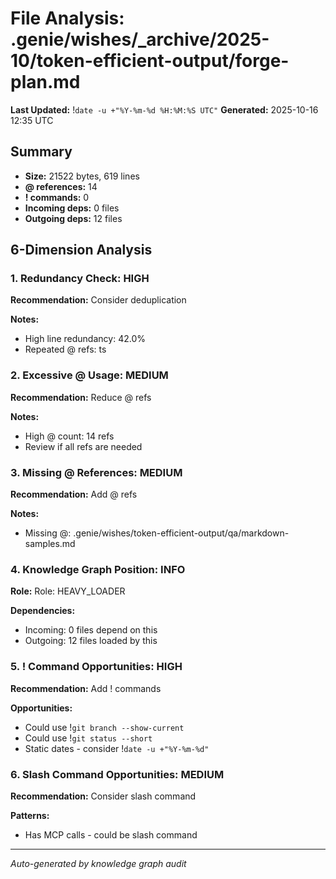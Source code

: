 # File Analysis: .genie/wishes/_archive/2025-10/token-efficient-output/forge-plan.md
**Last Updated:** !`date -u +"%Y-%m-%d %H:%M:%S UTC"`
**Generated:** 2025-10-16 12:35 UTC

## Summary

- **Size:** 21522 bytes, 619 lines
- **@ references:** 14
- **! commands:** 0
- **Incoming deps:** 0 files
- **Outgoing deps:** 12 files

## 6-Dimension Analysis

### 1. Redundancy Check: HIGH

**Recommendation:** Consider deduplication

**Notes:**
- High line redundancy: 42.0%
- Repeated @ refs: ts

### 2. Excessive @ Usage: MEDIUM

**Recommendation:** Reduce @ refs

**Notes:**
- High @ count: 14 refs
- Review if all refs are needed

### 3. Missing @ References: MEDIUM

**Recommendation:** Add @ refs

**Notes:**
- Missing @: .genie/wishes/token-efficient-output/qa/markdown-samples.md

### 4. Knowledge Graph Position: INFO

**Role:** Role: HEAVY_LOADER

**Dependencies:**
- Incoming: 0 files depend on this
- Outgoing: 12 files loaded by this

### 5. ! Command Opportunities: HIGH

**Recommendation:** Add ! commands

**Opportunities:**
- Could use !`git branch --show-current`
- Could use !`git status --short`
- Static dates - consider !`date -u +"%Y-%m-%d"`

### 6. Slash Command Opportunities: MEDIUM

**Recommendation:** Consider slash command

**Patterns:**
- Has MCP calls - could be slash command

---

*Auto-generated by knowledge graph audit*
